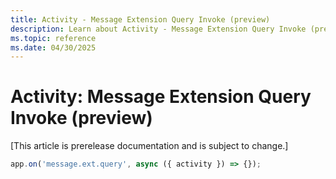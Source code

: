 ```yaml
---
title: Activity - Message Extension Query Invoke (preview)
description: Learn about Activity - Message Extension Query Invoke (preview)
ms.topic: reference
ms.date: 04/30/2025
---
```


# Activity: Message Extension Query Invoke (preview)

[This article is prerelease documentation and is subject to change.]

```typescript
app.on('message.ext.query', async ({ activity }) => {});
```